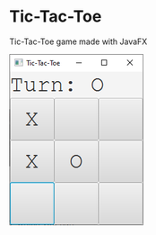 # Tic-Tac-Toe

Tic-Tac-Toe game made with JavaFX

![Image of application](Image.png "Image of application")